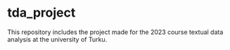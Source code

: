 # tda_project

This repository includes the project made for the 2023 course textual data analysis at the university of Turku.
